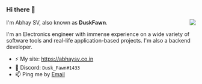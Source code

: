 ### Hi there 👋
<img align="right" src="https://github-readme-stats.vercel.app/api?username=abhaysv&show_icons=true&icon_color=ad0d52&text_color=24292e&bg_color=ffffff&hide_title=true" />
I'm Abhay SV, also known as <b>DuskFawn</b>.

I'm an Electronics engineer with immense experience on a wide variety of software tools and real-life application-based projects. I'm also a backend developer.

- ⚡ My site: https://abhaysv.co.in
- 💬 Discord: `Dusk_Fawn#1433`
- 📫 Ping me by [Email](mailto:monu@abhaysv.co.in)
<!--
**abhaysv/abhaysv** is a ✨ _special_ ✨ repository because its `README.md` (this file) appears on your GitHub profile.

Here are some ideas to get you started:

- 🔭 I’m currently working on ...
- 🌱 I’m currently learning ...
- 👯 I’m looking to collaborate on ...
- 🤔 I’m looking for help with ...
- 💬 Ask me about ...
- 📫 How to reach me: ...
- 😄 Pronouns: ...
- ⚡ Fun fact: ...
-->
